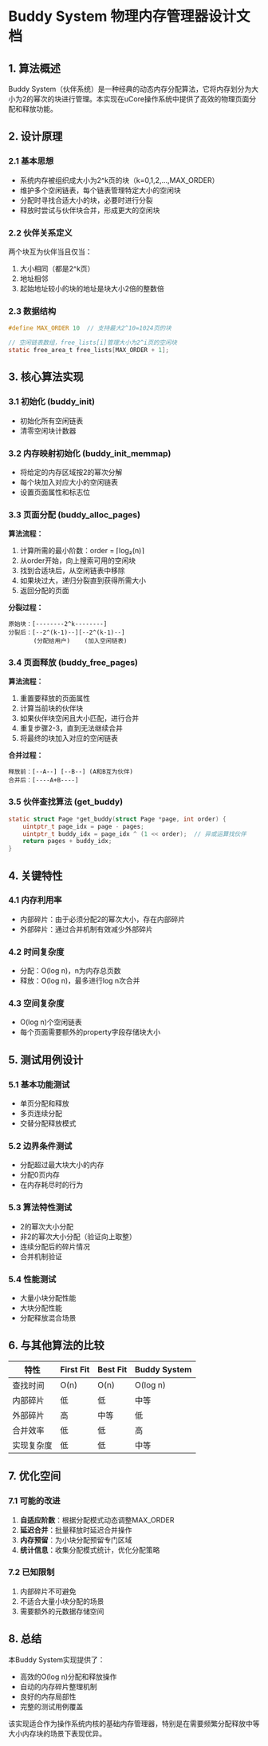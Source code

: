 # Buddy System 物理内存管理器设计文档

## 1. 算法概述

Buddy System（伙伴系统）是一种经典的动态内存分配算法，它将内存划分为大小为2的幂次的块进行管理。本实现在uCore操作系统中提供了高效的物理页面分配和释放功能。

## 2. 设计原理

### 2.1 基本思想
- 系统内存被组织成大小为2^k页的块（k=0,1,2,...,MAX_ORDER）
- 维护多个空闲链表，每个链表管理特定大小的空闲块
- 分配时寻找合适大小的块，必要时进行分裂
- 释放时尝试与伙伴块合并，形成更大的空闲块

### 2.2 伙伴关系定义
两个块互为伙伴当且仅当：
1. 大小相同（都是2^k页）
2. 地址相邻
3. 起始地址较小的块的地址是块大小2倍的整数倍

### 2.3 数据结构

```c
#define MAX_ORDER 10  // 支持最大2^10=1024页的块

// 空闲链表数组，free_lists[i]管理大小为2^i页的空闲块
static free_area_t free_lists[MAX_ORDER + 1];
```

## 3. 核心算法实现

### 3.1 初始化 (buddy_init)
- 初始化所有空闲链表
- 清零空闲块计数器

### 3.2 内存映射初始化 (buddy_init_memmap)
- 将给定的内存区域按2的幂次分解
- 每个块加入对应大小的空闲链表
- 设置页面属性和标志位

### 3.3 页面分配 (buddy_alloc_pages)

**算法流程：**
1. 计算所需的最小阶数：order = ⌈log₂(n)⌉
2. 从order开始，向上搜索可用的空闲块
3. 找到合适块后，从空闲链表中移除
4. 如果块过大，递归分裂直到获得所需大小
5. 返回分配的页面

**分裂过程：**
```
原始块：[--------2^k--------]
分裂后：[--2^(k-1)--][--2^(k-1)--]
       (分配给用户)    (加入空闲链表)
```

### 3.4 页面释放 (buddy_free_pages)

**算法流程：**
1. 重置要释放的页面属性
2. 计算当前块的伙伴块
3. 如果伙伴块空闲且大小匹配，进行合并
4. 重复步骤2-3，直到无法继续合并
5. 将最终的块加入对应的空闲链表

**合并过程：**
```
释放前：[--A--] [--B--] (A和B互为伙伴)
合并后：[----A+B----]
```

### 3.5 伙伴查找算法 (get_buddy)
```c
static struct Page *get_buddy(struct Page *page, int order) {
    uintptr_t page_idx = page - pages;
    uintptr_t buddy_idx = page_idx ^ (1 << order);  // 异或运算找伙伴
    return pages + buddy_idx;
}
```

## 4. 关键特性

### 4.1 内存利用率
- 内部碎片：由于必须分配2的幂次大小，存在内部碎片
- 外部碎片：通过合并机制有效减少外部碎片

### 4.2 时间复杂度
- 分配：O(log n)，n为内存总页数
- 释放：O(log n)，最多进行log n次合并

### 4.3 空间复杂度
- O(log n)个空闲链表
- 每个页面需要额外的property字段存储块大小

## 5. 测试用例设计

### 5.1 基本功能测试
- 单页分配和释放
- 多页连续分配
- 交替分配释放模式

### 5.2 边界条件测试
- 分配超过最大块大小的内存
- 分配0页内存
- 在内存耗尽时的行为

### 5.3 算法特性测试
- 2的幂次大小分配
- 非2的幂次大小分配（验证向上取整）
- 连续分配后的碎片情况
- 合并机制验证

### 5.4 性能测试
- 大量小块分配性能
- 大块分配性能
- 分配释放混合场景

## 6. 与其他算法的比较

| 特性 | First Fit | Best Fit | Buddy System |
|------|-----------|----------|--------------|
| 查找时间 | O(n) | O(n) | O(log n) |
| 内部碎片 | 低 | 低 | 中等 |
| 外部碎片 | 高 | 中等 | 低 |
| 合并效率 | 低 | 低 | 高 |
| 实现复杂度 | 低 | 低 | 中等 |

## 7. 优化空间

### 7.1 可能的改进
1. **自适应阶数**：根据分配模式动态调整MAX_ORDER
2. **延迟合并**：批量释放时延迟合并操作
3. **内存预留**：为小块分配预留专门区域
4. **统计信息**：收集分配模式统计，优化分配策略

### 7.2 已知限制
1. 内部碎片不可避免
2. 不适合大量小块分配的场景
3. 需要额外的元数据存储空间

## 8. 总结

本Buddy System实现提供了：
- 高效的O(log n)分配和释放操作
- 自动的内存碎片整理机制
- 良好的内存局部性
- 完整的测试用例覆盖

该实现适合作为操作系统内核的基础内存管理器，特别是在需要频繁分配释放中等大小内存块的场景下表现优异。